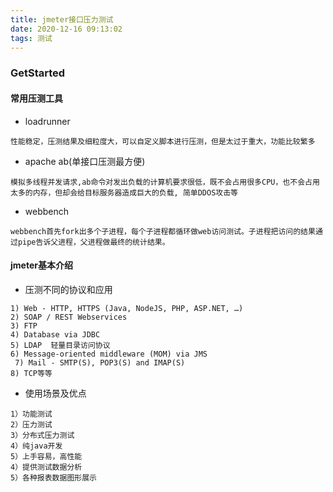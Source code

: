 ```yaml
---
title: jmeter接口压力测试
date: 2020-12-16 09:13:02
tags: 测试
---
```


### GetStarted

#### 常用压测工具

- loadrunner

```
性能稳定，压测结果及细粒度大，可以自定义脚本进行压测，但是太过于重大，功能比较繁多
```

- apache ab(单接口压测最方便)

```
模拟多线程并发请求,ab命令对发出负载的计算机要求很低，既不会占用很多CPU，也不会占用太多的内存，但却会给目标服务器造成巨大的负载, 简单DDOS攻击等
```

- webbench

```
webbench首先fork出多个子进程，每个子进程都循环做web访问测试。子进程把访问的结果通过pipe告诉父进程，父进程做最终的统计结果。
```

#### jmeter基本介绍

- 压测不同的协议和应用

```
1) Web - HTTP, HTTPS (Java, NodeJS, PHP, ASP.NET, …)
2) SOAP / REST Webservices
3) FTP
4) Database via JDBC
5) LDAP  轻量目录访问协议
6) Message-oriented middleware (MOM) via JMS
 7) Mail - SMTP(S), POP3(S) and IMAP(S)
8) TCP等等
```

- 使用场景及优点

```
1）功能测试
2）压力测试
3）分布式压力测试
4）纯java开发
5）上手容易，高性能
4）提供测试数据分析
5）各种报表数据图形展示
```